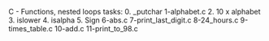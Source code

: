 C - Functions, nested loops
tasks:
0. _putchar
1-alphabet.c
2. 10 x alphabet
3. islower
4. isalpha 
5. Sign
6-abs.c
7-print_last_digit.c
8-24_hours.c
9-times_table.c
10-add.c
11-print_to_98.c

